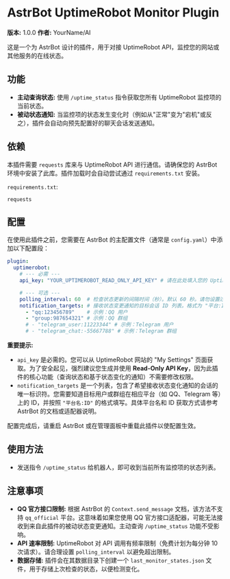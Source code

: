 # AstrBot UptimeRobot Monitor Plugin

**版本:** 1.0.0
**作者:** YourName/AI

这是一个为 AstrBot 设计的插件，用于对接 UptimeRobot API，监控您的网站或其他服务的在线状态。

## 功能

*   **主动查询状态:** 使用 `/uptime_status` 指令获取您所有 UptimeRobot 监控项的当前状态。
*   **被动状态通知:** 当监控项的状态发生变化时（例如从"正常"变为"宕机"或反之），插件会自动向预先配置好的聊天会话发送通知。

## 依赖

本插件需要 `requests` 库来与 UptimeRobot API 进行通信。请确保您的 AstrBot 环境中安装了此库。插件加载时会自动尝试通过 `requirements.txt` 安装。

`requirements.txt`:
```
requests
```

## 配置

在使用此插件之前，您需要在 AstrBot 的主配置文件（通常是 `config.yaml`）中添加以下配置段：

```yaml
plugin:
  uptimerobot:
    # --- 必需 ---
    api_key: "YOUR_UPTIMEROBOT_READ_ONLY_API_KEY" # 请在此处填入您的 UptimeRobot API Key (建议使用 Read-Only Key)

    # --- 可选 ---
    polling_interval: 60  # 检查状态更新的间隔时间（秒）。默认 60 秒。请勿设置过低以免触发 API 速率限制（免费版为 10 次/分钟）。最低强制为 10 秒。
    notification_targets: # 接收状态变更通知的目标会话 ID 列表。格式为 "平台:ID"。
      - "qq:123456789"    # 示例：QQ 用户
      - "group:987654321" # 示例：QQ 群组
      # - "telegram_user:11223344" # 示例：Telegram 用户
      # - "telegram_chat:-55667788" # 示例：Telegram 群组
```

**重要提示:**

*   `api_key` 是必需的。您可以从 UptimeRobot 网站的 "My Settings" 页面获取。为了安全起见，强烈建议您生成并使用 **Read-Only API Key**，因为此插件的核心功能（查询状态和基于状态变化的通知）不需要修改权限。
*   `notification_targets` 是一个列表，包含了希望接收状态变化通知的会话的唯一标识符。您需要知道目标用户或群组在相应平台（如 QQ、Telegram 等）上的 ID，并按照 `"平台名:ID"` 的格式填写。具体平台名和 ID 获取方式请参考 AstrBot 的文档或适配器说明。

配置完成后，请重启 AstrBot 或在管理面板中重载此插件以使配置生效。

## 使用方法

*   发送指令 `/uptime_status` 给机器人，即可收到当前所有监控项的状态列表。

## 注意事项

*   **QQ 官方接口限制:** 根据 AstrBot 的 `Context.send_message` 文档，该方法不支持 `qq_official` 平台。这意味着如果您使用 QQ 官方接口适配器，可能无法接收到来自此插件的被动状态变更通知。主动查询 `/uptime_status` 功能不受影响。
*   **API 速率限制:** UptimeRobot 对 API 调用有频率限制（免费计划为每分钟 10 次请求）。请合理设置 `polling_interval` 以避免超出限制。
*   **数据存储:** 插件会在其数据目录下创建一个 `last_monitor_states.json` 文件，用于存储上次检查的状态，以便检测变化。 
